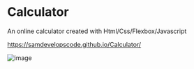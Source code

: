 # Calculator
An online calculator created with Html/Css/Flexbox/Javascript

https://samdevelopscode.github.io/Calculator/

![image](https://github.com/SamDevelopsCode/Calculator/assets/122749374/7e7be554-900d-44c8-8acc-3268e51075e8)
